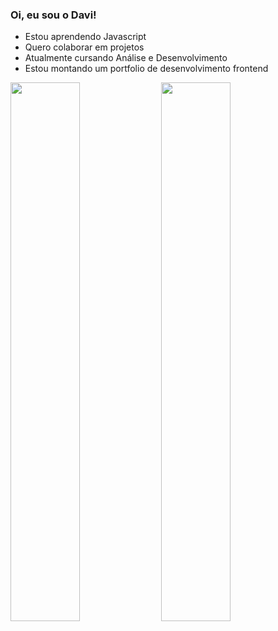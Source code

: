 ### Oi, eu sou o Davi!


-  Estou aprendendo Javascript
-  Quero colaborar em projetos
-  Atualmente cursando Análise e Desenvolvimento
-  Estou montando um portfolio de desenvolvimento frontend



<div>
<img heigth="50%" width="47%" src="https://github-readme-stats.davi-damasio.vercel.app/api?username=davi-damasio&theme=github_dark&hide=prs,issues,&show_icons=true"/>

<img  width="47%" src="https://github-readme-stats.davi-damasio.vercel.app/api/top-langs/?username=davi-damasio&theme=github_dark"/>

</div>
<!--
[![Davi's GitHub stats](https://github-readme-stats.davi-damasio.vercel.app/api?username=davi-damasio&theme=github_dark&hide=prs,issues,&show_icons=true)](https://github.com/davi-damasio/github-readme-stats)
-->
<!--
[![Top Langs](https://github-readme-stats.davi-damasio.vercel.app/api/top-langs/?username=davi-damasio&theme=github_dark )](https://github.com/davi-damasio/github-readme-stats)
-->

